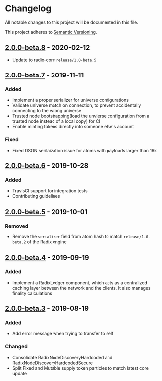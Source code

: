 # Changelog

All notable changes to this project will be documented in this file.
 
This project adheres to [Semantic Versioning](https://semver.org/spec/v2.0.0.html).

## [2.0.0-beta.8](https://github.com/radixdlt/radixdlt-js/releases/tag/2.0.0-beta.8) - 2020-02-12

* Update to radix-core `release/1.0-beta.5`

## [2.0.0-beta.7](https://github.com/radixdlt/radixdlt-js/releases/tag/2.0.0-beta.7) - 2019-11-11

### Added

* Implement a proper serializer for universe configurations
* Validate universe match on connection, to prevent accidentally connecting to the wrong universe
* Trusted node bootstrapping(load the unvierse configuration from a trusted node instead of a local copy) for CI
* Enable minting tokens directly into someone else's account

### Fixed

* Fixed DSON serilaization issue for atoms with payloads larger than 16k

## [2.0.0-beta.6](https://github.com/radixdlt/radixdlt-js/releases/tag/2.0.0-beta.6) - 2019-10-28

### Added

* TravisCI support for integration tests
* Contributing guidelines

## [2.0.0-beta.5](https://github.com/radixdlt/radixdlt-js/releases/tag/2.0.0-beta.5) - 2019-10-01

### Removed

* Remove the `serializer` field from atom hash to match `release/1.0-beta.2` of the Radix engine

## [2.0.0-beta.4](https://github.com/radixdlt/radixdlt-js/releases/tag/2.0.0-beta.4) - 2019-09-19

### Added

* Implement a RadixLedger component, which acts as a centralized caching layer between the network and the clients. It also manages finality calculations
 
## [2.0.0-beta.3](https://github.com/radixdlt/radixdlt-js/releases/tag/2.0.0-beta.3) - 2019-08-19

### Added

* Add error message when trying to transfer to self

### Changed

* Consolidate RadixNodeDiscoveryHardcoded and RadixNodeDiscoveryHardcodedSecure
* Split Fixed and Mutable supply token particles to match latest core update
